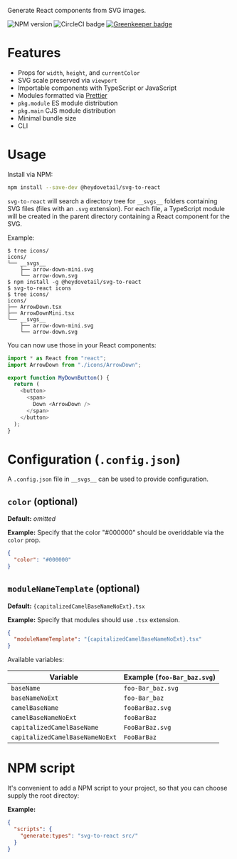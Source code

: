 Generate React components from SVG images.

![NPM version](https://img.shields.io/npm/v/@heydovetail/svg-to-react.svg)
![CircleCI badge](https://circleci.com/gh/heydovetail/svg-to-react.svg?style=shield&circle-token=e4858ad05b3f4459ea7ad103d6d84e8623d1a53a)
[![Greenkeeper badge](https://badges.greenkeeper.io/heydovetail/svg-to-react.svg)](https://greenkeeper.io/)

# Features

* Props for `width`, `height`, and `currentColor`
* SVG scale preserved via `viewport`
* Importable components with TypeScript or JavaScript
* Modules formatted via [Prettier](https://github.com/prettier/prettier)
* `pkg.module` ES module distribution
* `pkg.main` CJS module distribution
* Minimal bundle size
* CLI

# Usage

Install via NPM:

```sh
npm install --save-dev @heydovetail/svg-to-react
```

`svg-to-react` will search a directory tree for `__svgs__` folders containing
SVG files (files with an `.svg` extension). For each file, a TypeScript module
will be created in the parent directory containing a React component for the SVG.

Example:

```
$ tree icons/
icons/
└── __svgs__
    ├── arrow-down-mini.svg
    └── arrow-down.svg
$ npm install -g @heydovetail/svg-to-react
$ svg-to-react icons
$ tree icons/
icons/
├── ArrowDown.tsx
├── ArrowDownMini.tsx
└── __svgs__
    ├── arrow-down-mini.svg
    └── arrow-down.svg
```

You can now use those in your React components:

```ts
import * as React from "react";
import ArrowDown from "./icons/ArrowDown";

export function MyDownButton() {
  return (
    <button>
      <span>
        Down <ArrowDown />
      </span>
    </button>
  );
}
```

# Configuration (`.config.json`)

A `.config.json` file in `__svgs__` can be used to provide configuration.

## `color` (optional)

**Default:** _omitted_

**Example:** Specify that the color "#000000" should be overiddable via the `color` prop.

```json
{
  "color": "#000000"
}
```

## `moduleNameTemplate` (optional)

**Default:** `{capitalizedCamelBaseNameNoExt}.tsx`

**Example:** Specify that modules should use `.tsx` extension.

```json
{
  "moduleNameTemplate": "{capitalizedCamelBaseNameNoExt}.tsx"
}
```

Available variables:

| Variable                        | Example (`foo-Bar_baz.svg`) |
| ------------------------------- | --------------------------- |
| `baseName`                      | `foo-Bar_baz.svg`           |
| `baseNameNoExt`                 | `foo-Bar_baz`               |
| `camelBaseName`                 | `fooBarBaz.svg`             |
| `camelBaseNameNoExt`            | `fooBarBaz`                 |
| `capitalizedCamelBaseName`      | `FooBarBaz.svg`             |
| `capitalizedCamelBaseNameNoExt` | `FooBarBaz`                 |

# NPM script

It's convenient to add a NPM script to your project, so that you can choose
supply the root directoy:

**Example:**

```json
{
  "scripts": {
    "generate:types": "svg-to-react src/"
  }
}
```

